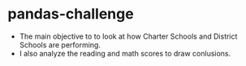 # pandas-challenge
* The main objective to to look at how Charter Schools and District Schools are performing. 
* I also analyze the reading and math scores to draw conlusions. 
